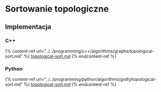 # Sortowanie topologiczne

## Implementacja

### C++

{% content-ref url="../../programming/c++/algorithms/graphs/topological-sort.md" %}
[topological-sort.md](../../programming/c++/algorithms/graphs/topological-sort.md)
{% endcontent-ref %}

### Python

{% content-ref url="../../programming/python/algorithms/grafy/topological-sort.md" %}
[topological-sort.md](../../programming/python/algorithms/grafy/topological-sort.md)
{% endcontent-ref %}
